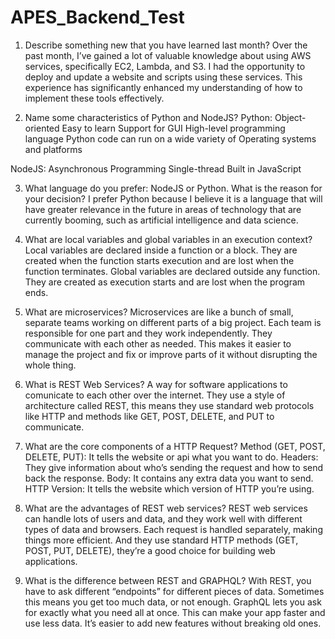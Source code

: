# APES_Backend_Test

1. Describe something new that you have learned last month?
Over the past month, I’ve gained a lot of valuable knowledge about using AWS services, specifically EC2, Lambda, and S3. I had the opportunity to deploy and update a website and scripts using these services. This experience has significantly enhanced my understanding of how to implement these tools effectively.

2. Name some characteristics of Python and NodeJS?
Python:
Object-oriented
Easy to learn
Support for GUI
High-level programming language
Python code can run on a wide variety of Operating systems and platforms

NodeJS:
Asynchronous Programming
Single-thread
Built in JavaScript

3. What language do you prefer: NodeJS or Python. What is the reason for your decision?
I prefer Python because I believe it is a language that will have greater relevance in the future in areas of technology that are currently booming, such as artificial intelligence and data science.

4. What are local variables and global variables in an execution context?
Local variables are declared inside a function or a block. They are created when the function starts execution and are lost when the function terminates.
Global variables are declared outside any function. They are created as execution starts and are lost when the program ends.

5. What are microservices?
Microservices are like a bunch of small, separate teams working on different parts of a big project. Each team is responsible for one part and they work independently. They communicate with each other as needed. This makes it easier to manage the project and fix or improve parts of it without disrupting the whole thing.

6. What is REST Web Services?
A way for software applications to comunicate to each other over the internet. They use a style of architecture called REST, this means they use standard web protocols like HTTP and methods like GET, POST, DELETE, and PUT to communicate.

7. What are the core components of a HTTP Request?
Method (GET, POST, DELETE, PUT): It tells the website or api what you want to do.
Headers: They give information about who’s sending the request and how to send back the response.
Body: It contains any extra data you want to send.
HTTP Version: It tells the website which version of HTTP you’re using.

8. What are the advantages of REST web services?
REST web services can handle lots of users and data, and they work well with different types of data and browsers. Each request is handled separately, making things more efficient. And they use standard HTTP methods (GET, POST, PUT, DELETE), they’re a good choice for building web applications.

9. What is the difference between REST and GRAPHQL?
With REST, you have to ask different “endpoints” for different pieces of data. Sometimes this means you get too much data, or not enough.
GraphQL lets you ask for exactly what you need all at once. This can make your app faster and use less data. It’s easier to add new features without breaking old ones.
